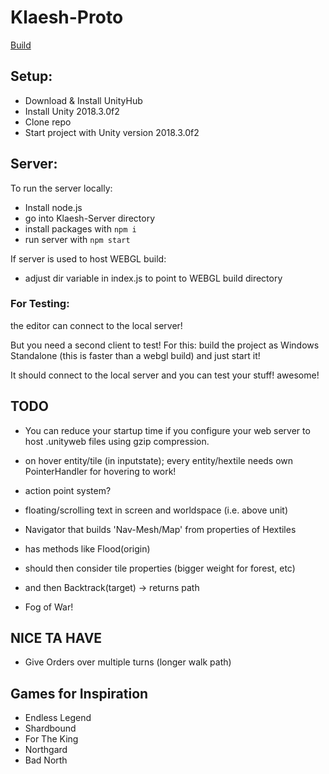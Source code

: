 # Klaesh-Proto

[Build](https://kruzifix.github.io/Klaesh-Proto-Build/)

## Setup:
- Download & Install UnityHub
- Install Unity 2018.3.0f2
- Clone repo
- Start project with Unity version 2018.3.0f2

## Server:
To run the server locally:
- Install node.js
- go into Klaesh-Server directory
- install packages with `npm i`
- run server with `npm start`

If server is used to host WEBGL build:
- adjust dir variable in index.js to point to WEBGL build directory

### For Testing:
the editor can connect to the local server!

But you need a second client to test!
For this: build the project as Windows Standalone (this is faster than a webgl build) and just start it!

It should connect to the local server and you can test your stuff! awesome!


## TODO
- You can reduce your startup time if you configure your web server to host .unityweb files using gzip compression.

- on hover entity/tile (in inputstate); every entity/hextile needs own PointerHandler for hovering to work!

- action point system?
- floating/scrolling text in screen and worldspace (i.e. above unit)

- Navigator that builds 'Nav-Mesh/Map' from properties of Hextiles
- has methods like Flood(origin)
- should then consider tile properties (bigger weight for forest, etc)
- and then Backtrack(target) -> returns path

- Fog of War!

## NICE TA HAVE
- Give Orders over multiple turns (longer walk path)

## Games for Inspiration
- Endless Legend
- Shardbound
- For The King
- Northgard
- Bad North
